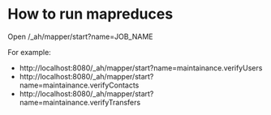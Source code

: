 How to run mapreduces
=====================

Open /_ah/mapper/start?name=JOB_NAME

For example:

 * http://localhost:8080/_ah/mapper/start?name=maintainance.verifyUsers
 * http://localhost:8080/_ah/mapper/start?name=maintainance.verifyContacts
 * http://localhost:8080/_ah/mapper/start?name=maintainance.verifyTransfers
